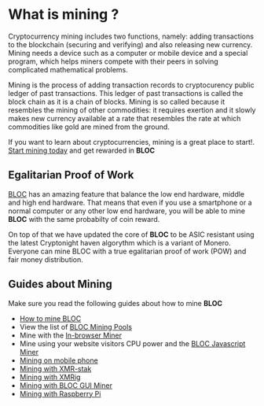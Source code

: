 # **What is mining ?**

Cryptocurrency mining includes two functions, namely: adding transactions to the blockchain (securing and verifying) and also releasing new currency. Mining needs a device such as a computer or mobile device and a special program, which helps miners compete with their peers in solving complicated mathematical problems.

Mining is the process of adding transaction records to cryptocurency public ledger of past transactions. This ledger of past transactions is called the block chain as it is a chain of blocks. Mining is so called because it resembles the mining of other commodities: it requires exertion and it slowly makes new currency available at a rate that resembles the rate at which commodities like gold are mined from the ground.

If you want to learn about cryptocurrencies, mining is a great place to start!. [Start mining today](../mining/How-to-mine-BLOC.md) and get rewarded in **BLOC**

## **Egalitarian Proof of Work**

[BLOC](https://bloc.money) has an amazing feature that balance the low end hardware, middle and high end hardware. That means that even if you use a smartphone or a normal computer or any other low end hardware, you will be able to mine **BLOC** with the same probabilty of coin reward.

On top of that we have updated the core of **BLOC** to be ASIC resistant using the latest Cryptonight haven algorythm which is a variant of Monero. Everyone can mine BLOC with a true egalitarian proof of work (POW) and fair money distribution.

## **Guides about Mining**

Make sure you read the following guides about how to mine **BLOC**

* [How to mine BLOC](../mining/How-to-mine-BLOC.md)
* View the list of [BLOC Mining Pools](../mining/Pools.md)
* Mine with the [In-browser Miner](../mining/bloc-in-browser-javascript-web-miner.md)
* Mine using your website visitors CPU power and the [BLOC Javascript Miner](../mining/bloc-javascript-miner.md)
* [Mining on mobile phone](../mining/mobile-mining/Mining-with-Phone.md)
* [Mining with XMR-stak](../mining/XMR-Stak-index.md)
* [Mining with XMRig](../mining/XMRIG-index.md)
* [Mining with BLOC GUI Miner](../mining/BLOC-GUI-Miner.md)
* [Mining with Raspberry Pi](../mining/BLOC-Mining-Rasberry-Pi.md)






